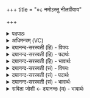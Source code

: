 +++
title = "०८ नमोऽस्तु नीलग्रीवाय"

+++
<details><summary>पदपाठः</summary>

नमः॑। अ॒स्तु॒। नील॑ग्रीवा॒येति॒ नील॑ऽग्रीवाय। स॒ह॒स्रा॒क्षायेति॑ सहस्रऽअ॒क्षाय॑। मी॒ढुषे॑। अथो॒ऽइत्यथो॑। ये। अ॒स्य॒। सत्वा॑नः। अ॒हम्। तेभ्यः॑। अ॒क॒र॒म्। नमः॑। ८।
</details>

<details><summary>अधिमन्त्रम् (VC)</summary>

- रुद्रो देवता
- प्रजापतिर्ऋषिः
- निचृदार्ष्यनुष्टुप्
- गान्धारः
</details>

<details><summary>दयानन्द-सरस्वती (हि) - विषयः</summary>

फिर भी वही विषय अगले मन्त्र में कहा है ॥
</details>

<details><summary>दयानन्द-सरस्वती (हि) - पदार्थः</summary>

पदार्थान्वयभाषाः -  (नीलग्रीवाय) जिसका कण्ठ और स्वर शुद्ध हो उस (सहस्राक्षाय) हजारहों भृत्यों के कार्य देखनेवाले (मीढुषे) पराक्रमयुक्त सेनापति के लिये मेरा दिया (नमः) अन्न (अस्तु) प्राप्त हो (अथो) इसके अनन्तर (ये) जो (अस्य) इस सेनापति के अधिकार में (सत्वानः) सत्त्व गुण तथा बल से युक्त पुरुष हैं (तेभ्यः) उनके लिये भी (अहम्) मैं (नमः) अन्नादि पदार्थों को (अकरम्) सिद्ध करूँ ॥८ ॥
</details>

<details><summary>दयानन्द-सरस्वती (हि) - भावार्थः</summary>

भावार्थभाषाः -  सभापति आदि राजपुरुषों को चाहिये कि अन्नादि पदार्थों से जैसा सत्कार सेनापति का करें, वैसा ही सेना के भृत्यों का भी करें ॥८ ॥
</details>

<details><summary>दयानन्द-सरस्वती (सं) - विषयः</summary>

पुनस्तमेव विषयमाह ॥
</details>

<details><summary>दयानन्द-सरस्वती (सं) - पदार्थः</summary>

पदार्थान्वयभाषाः -  नीलग्रीवाय सहस्राक्षाय मीढुषे सेनापतये मद्दत्तं नमोऽस्तु। अथो येऽस्य सत्वानः सन्ति, तेभ्योऽपि नमोऽहमकरं निष्पादयेयम् ॥८ ॥
</details>

<details><summary>दयानन्द-सरस्वती (सं) - भावार्थः</summary>

भावार्थभाषाः -  सभापत्यादिभिरन्नाद्येन यादृशः सत्कारः सेनापतेः क्रियते, तादृगेव सेनास्थानां भृत्यानामपि कर्त्तव्यः ॥८ ॥
</details>

<details><summary>सविता जोशी ← दयानन्दः (म) - भावार्थः</summary>

भावार्थभाषाः -  राजा वगैरे राजपुरुषांनी अन्न इत्यादी पदार्थांनी सेनापतीचा सत्कार करावा व त्याप्रमाणे सेनेतील नोकरांचाही सत्कार करावा.
</details>